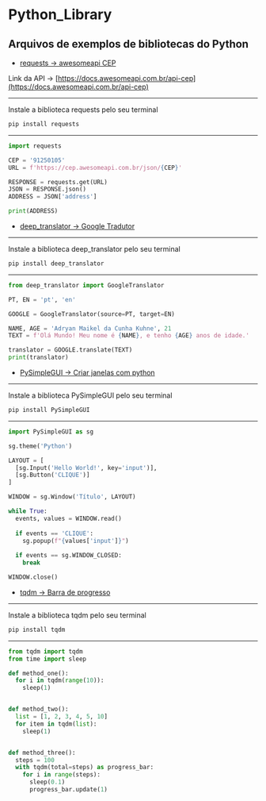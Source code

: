 # Python_Library

## Arquivos de exemplos de bibliotecas do Python

* [requests -> awesomeapi CEP](./get_address_by_cep.py)

Link da API -> [https://docs.awesomeapi.com.br/api-cep](https://docs.awesomeapi.com.br/api-cep)

----
Instale a biblioteca requests pelo seu terminal

```bash
pip install requests
```

----

```python
import requests

CEP = '91250105'
URL = f'https://cep.awesomeapi.com.br/json/{CEP}'

RESPONSE = requests.get(URL)
JSON = RESPONSE.json()
ADDRESS = JSON['address']

print(ADDRESS)

```

* [deep_translator -> Google Tradutor](./deep-translator.py)

----
Instale a biblioteca deep_translator pelo seu terminal

```bash
pip install deep_translator
```

----

```python
from deep_translator import GoogleTranslator

PT, EN = 'pt', 'en'

GOOGLE = GoogleTranslator(source=PT, target=EN)

NAME, AGE = 'Adryan Maikel da Cunha Kuhne', 21
TEXT = f'Olá Mundo! Meu nome é {NAME}, e tenho {AGE} anos de idade.'

translator = GOOGLE.translate(TEXT)
print(translator)

```

* [PySimpleGUI -> Criar janelas com python](./PySimpleGUI_basic.py)

----
Instale a biblioteca PySimpleGUI pelo seu terminal

```bash
pip install PySimpleGUI
```

----

```python
import PySimpleGUI as sg

sg.theme('Python')

LAYOUT = [
  [sg.Input('Hello World!', key='input')],
  [sg.Button('CLIQUE')]
]

WINDOW = sg.Window('Título', LAYOUT)

while True:
  events, values = WINDOW.read()
  
  if events == 'CLIQUE':
    sg.popup(f"{values['input']}")
  
  if events == sg.WINDOW_CLOSED:
    break

WINDOW.close()

```

* [tqdm -> Barra de progresso](./progress_bar.py)

----
Instale a biblioteca tqdm pelo seu terminal

```bash
pip install tqdm
```

----

```python
from tqdm import tqdm
from time import sleep

def method_one():
  for i in tqdm(range(10)):
    sleep(1)


def method_two():
  list = [1, 2, 3, 4, 5, 10]
  for item in tqdm(list):
    sleep(1)


def method_three():
  steps = 100
  with tqdm(total=steps) as progress_bar:
    for i in range(steps):
      sleep(0.1)
      progress_bar.update(1)


```
